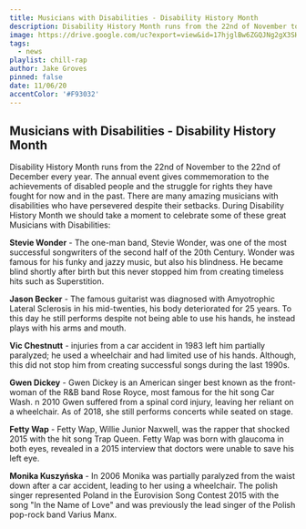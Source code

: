 ```yaml
---
title: Musicians with Disabilities - Disability History Month
description: Disability History Month runs from the 22nd of November to the 22nd of December every year. The annual event gives commemoration to the achievements
image: https://drive.google.com/uc?export=view&id=17hjglBw6ZGQJNg2gX3SH_8wuOt7AC6Ec
tags:
  - news
playlist: chill-rap
author: Jake Groves
pinned: false
date: 11/06/20
accentColor: '#F93032'
---
```


## Musicians with Disabilities - Disability History Month
Disability History Month runs from the 22nd of November to the 22nd of December every year. The annual event gives commemoration to the achievements of disabled people and the struggle for rights they have fought for now and in the past. There are many amazing musicians with disabilities who have persevered despite their setbacks. During Disability History Month we should take a moment to celebrate some of these great Musicians with Disabilities:

<b>Stevie Wonder</b> - The one-man band, Stevie Wonder, was one of the most successful songwriters of the second half of the 20th Century. Wonder was famous for his funky and jazzy music, but also his blindness. He became blind shortly after birth but this never stopped him from creating timeless hits such as Superstition.

<b>Jason Becker</b> - The famous guitarist was diagnosed with Amyotrophic Lateral Sclerosis in his mid-twenties, his body deteriorated for 25 years. To this day he still performs despite not being able to use his hands, he instead plays with his arms and mouth.

<b>Vic Chestnutt</b> - injuries from a car accident in 1983 left him partially paralyzed; he used a wheelchair and had limited use of his hands. Although, this did not stop him from creating successful songs during the last 1990s.

<b>Gwen Dickey</b> - Gwen Dickey is an American singer best known as the front-woman of the R&B band Rose Royce, most famous for the hit song Car Wash. n 2010 Gwen suffered from a spinal cord injury, leaving her reliant on a wheelchair. As of 2018, she still performs concerts while seated on stage.

<b>Fetty Wap</b> - Fetty Wap, Willie Junior Naxwell, was the rapper that shocked 2015 with the hit song Trap Queen. Fetty Wap was born with glaucoma in both eyes, revealed in a 2015 interview that doctors were unable to save his left eye.

<b>Monika Kuszyńska</b> - In 2006 Monika was partially paralyzed from the waist down after a car accident, leading to her using a wheelchair. The polish singer represented Poland in the Eurovision Song Contest 2015 with the song "In the Name of Love" and was previously the lead singer of the Polish pop-rock band Varius Manx. 
